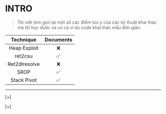 # INTRO
>Tôi viết tóm gọn lại một số các điểm lưu ý của các kỹ thuật khai thác mà tôi học được và có cả ví dụ code khai thác mẫu đơn giản.

| Technique  | Documents |
|:----------:|:---------:|
|Heap Exploit|    ❌    |
|ret2csu| ✅   |
|Ret2dlresolve|  ❌   |
|SROP| ✅   |
|Stack Pivot| ✅   |

----------------------------------------------------

[+]

[+]
